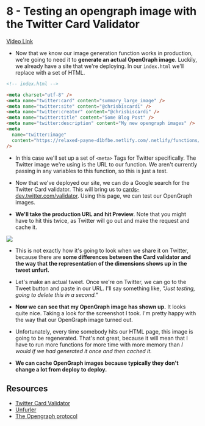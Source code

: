 # 8 - Testing an opengraph image with the Twitter Card Validator

[Video Link](https://egghead.io/lessons/html-5-testing-an-opengraph-image-with-the-twitter-card-validator)

- Now that we know our image generation function works in production, we're going to need it to **generate an actual OpenGraph image**. Luckily, we already have a site that we're deploying. In our `index.html` we'll replace with a set of HTML.

```html
<!-- index.html -->

<meta charset="utf-8" />
<meta name="twitter:card" content="summary_large_image" />
<meta name="twitter:site" content="@chrisbiscardi" />
<meta name="twitter:creator" content="@chrisbiscardi" />
<meta name="twitter:title" content="Some Blog Post" />
<meta name="twitter:description" content="My new opengraph images" />
<meta
  name="twitter:image"
  content="https://relaxed-payne-d1bfbe.netlify.com/.netlify/functions/gen-opengraph-image"
/>
```

- In this case we'll set up a set of `<meta>` Tags for Twitter specifically. The Twitter image we're using is the URL to our function. We aren't currently passing in any variables to this function, so this is just a test.

- Now that we've deployed our site, we can do a Google search for the Twitter Card validator. This will bring us to [cards-dev.twitter.com/validator](cards-dev.twitter.com/validator). Using this page, we can test our OpenGraph images.

- **We'll take the production URL and hit Preview**. Note that you might have to hit this twice, as Twitter will go out and make the request and cache it.

![](https://res.cloudinary.com/dg3gyk0gu/image/upload/v1586898852/transcript-images/08-twitter-preview.jpg)

- This is not exactly how it's going to look when we share it on Twitter, because there are **some differences between the Card validator and the way that the representation of the dimensions shows up in the tweet unfurl.**

- Let's make an actual tweet. Once we're on Twitter, we can go to the Tweet button and paste in our URL. I'll say something like, *"Just testing, going to delete this in a second."*

- **Now we can see that my OpenGraph image has shown up.** It looks quite nice. Taking a look for the screenshot I took. I'm pretty happy with the way that our OpenGraph image turned out.

- Unfortunately, every time somebody hits our HTML page, this image is going to be regenerated. That's not great, because it will mean that I have to run more functions for more time with more memory than *I would if we had generated it once and then cached it.*

- **We can cache OpenGraph images because typically they don't change a lot from deploy to deploy.**

## Resources

- [Twitter Card Validator](cards-dev.twitter.com/validator)
- [Unfurler](https://unfurler.com)
- [The Opengraph protocol](https://ogp.me)
